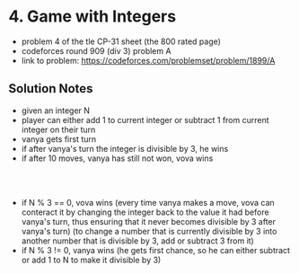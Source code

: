 # 4. Game with Integers

* problem 4 of the tle CP-31 sheet (the 800 rated page)
* codeforces round 909 (div 3) problem A
* link to problem: https://codeforces.com/problemset/problem/1899/A

## Solution Notes

* given an integer N
* player can either add 1 to current integer or subtract 1 from current integer on their turn
* vanya gets first turn
* if after vanya's turn the integer is divisible by 3, he wins
* if after 10 moves, vanya has still not won, vova wins

<br><br>

* if N % 3 == 0, vova wins (every time vanya makes a move, vova can conteract it by changing the integer back to the value it had before vanya's turn, thus ensuring that it never becomes divisible by 3 after vanya's turn) (to change a number that is currently divisible by 3 into another number that is divisible by 3, add or subtract 3 from it)
* if N % 3 != 0, vanya wins (he gets first chance, so he can either subtract or add 1 to N to make it divisible by 3)